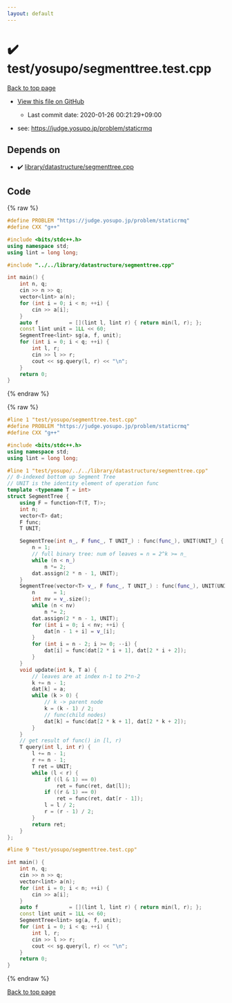```yaml
---
layout: default
---
```


<!-- mathjax config similar to math.stackexchange -->
<script type="text/javascript" async
  src="https://cdnjs.cloudflare.com/ajax/libs/mathjax/2.7.5/MathJax.js?config=TeX-MML-AM_CHTML">
</script>
<script type="text/x-mathjax-config">
  MathJax.Hub.Config({
    TeX: { equationNumbers: { autoNumber: "AMS" }},
    tex2jax: {
      inlineMath: [ ['$','$'] ],
      processEscapes: true
    },
    "HTML-CSS": { matchFontHeight: false },
    displayAlign: "left",
    displayIndent: "2em"
  });
</script>

<script type="text/javascript" src="https://cdnjs.cloudflare.com/ajax/libs/jquery/3.4.1/jquery.min.js"></script>
<script src="https://cdn.jsdelivr.net/npm/jquery-balloon-js@1.1.2/jquery.balloon.min.js" integrity="sha256-ZEYs9VrgAeNuPvs15E39OsyOJaIkXEEt10fzxJ20+2I=" crossorigin="anonymous"></script>
<script type="text/javascript" src="../../../assets/js/copy-button.js"></script>
<link rel="stylesheet" href="../../../assets/css/copy-button.css" />


# :heavy_check_mark: test/yosupo/segmenttree.test.cpp

<a href="../../../index.html">Back to top page</a>

* <a href="{{ site.github.repository_url }}/blob/master/test/yosupo/segmenttree.test.cpp">View this file on GitHub</a>
    - Last commit date: 2020-01-26 00:21:29+09:00


* see: <a href="https://judge.yosupo.jp/problem/staticrmq">https://judge.yosupo.jp/problem/staticrmq</a>


## Depends on

* :heavy_check_mark: <a href="../../../library/library/datastructure/segmenttree.cpp.html">library/datastructure/segmenttree.cpp</a>


## Code

<a id="unbundled"></a>
{% raw %}
```cpp
#define PROBLEM "https://judge.yosupo.jp/problem/staticrmq"
#define CXX "g++"

#include <bits/stdc++.h>
using namespace std;
using lint = long long;

#include "../../library/datastructure/segmenttree.cpp"

int main() {
    int n, q;
    cin >> n >> q;
    vector<lint> a(n);
    for (int i = 0; i < n; ++i) {
        cin >> a[i];
    }
    auto f          = [](lint l, lint r) { return min(l, r); };
    const lint unit = 1LL << 60;
    SegmentTree<lint> sg(a, f, unit);
    for (int i = 0; i < q; ++i) {
        int l, r;
        cin >> l >> r;
        cout << sg.query(l, r) << "\n";
    }
    return 0;
}
```
{% endraw %}

<a id="bundled"></a>
{% raw %}
```cpp
#line 1 "test/yosupo/segmenttree.test.cpp"
#define PROBLEM "https://judge.yosupo.jp/problem/staticrmq"
#define CXX "g++"

#include <bits/stdc++.h>
using namespace std;
using lint = long long;

#line 1 "test/yosupo/../../library/datastructure/segmenttree.cpp"
// 0-indexed bottom up Segment Tree
// UNIT is the identity element of operation func
template <typename T = int>
struct SegmentTree {
    using F = function<T(T, T)>;
    int n;
    vector<T> dat;
    F func;
    T UNIT;

    SegmentTree(int n_, F func_, T UNIT_) : func(func_), UNIT(UNIT_) {
        n = 1;
        // full binary tree: num of leaves = n = 2^k >= n_
        while (n < n_)
            n *= 2;
        dat.assign(2 * n - 1, UNIT);
    }
    SegmentTree(vector<T> v_, F func_, T UNIT_) : func(func_), UNIT(UNIT_) {
        n      = 1;
        int nv = v_.size();
        while (n < nv)
            n *= 2;
        dat.assign(2 * n - 1, UNIT);
        for (int i = 0; i < nv; ++i) {
            dat[n - 1 + i] = v_[i];
        }
        for (int i = n - 2; i >= 0; --i) {
            dat[i] = func(dat[2 * i + 1], dat[2 * i + 2]);
        }
    }
    void update(int k, T a) {
        // leaves are at index n-1 to 2*n-2
        k += n - 1;
        dat[k] = a;
        while (k > 0) {
            // k -> parent node
            k = (k - 1) / 2;
            // func(child nodes)
            dat[k] = func(dat[2 * k + 1], dat[2 * k + 2]);
        }
    }
    // get result of func() in [l, r)
    T query(int l, int r) {
        l += n - 1;
        r += n - 1;
        T ret = UNIT;
        while (l < r) {
            if ((l & 1) == 0)
                ret = func(ret, dat[l]);
            if ((r & 1) == 0)
                ret = func(ret, dat[r - 1]);
            l = l / 2;
            r = (r - 1) / 2;
        }
        return ret;
    }
};

#line 9 "test/yosupo/segmenttree.test.cpp"

int main() {
    int n, q;
    cin >> n >> q;
    vector<lint> a(n);
    for (int i = 0; i < n; ++i) {
        cin >> a[i];
    }
    auto f          = [](lint l, lint r) { return min(l, r); };
    const lint unit = 1LL << 60;
    SegmentTree<lint> sg(a, f, unit);
    for (int i = 0; i < q; ++i) {
        int l, r;
        cin >> l >> r;
        cout << sg.query(l, r) << "\n";
    }
    return 0;
}
```
{% endraw %}

<a href="../../../index.html">Back to top page</a>

